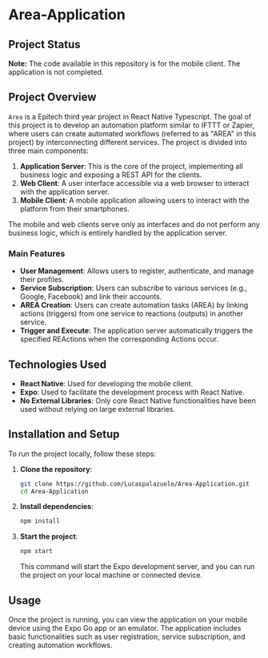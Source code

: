 # Area-Application

## Project Status

**Note:** The code available in this repository is for the mobile client. The application is not completed.

## Project Overview

`Area` is a Epitech third year project in React Native Typescript. The goal of this project is to develop an automation platform similar to IFTTT or Zapier, where users can create automated workflows (referred to as "AREA" in this project) by interconnecting different services. The project is divided into three main components:

1. **Application Server**: This is the core of the project, implementing all business logic and exposing a REST API for the clients.
2. **Web Client**: A user interface accessible via a web browser to interact with the application server.
3. **Mobile Client**: A mobile application allowing users to interact with the platform from their smartphones.

The mobile and web clients serve only as interfaces and do not perform any business logic, which is entirely handled by the application server.

### Main Features

- **User Management**: Allows users to register, authenticate, and manage their profiles.
- **Service Subscription**: Users can subscribe to various services (e.g., Google, Facebook) and link their accounts.
- **AREA Creation**: Users can create automation tasks (AREA) by linking actions (triggers) from one service to reactions (outputs) in another service.
- **Trigger and Execute**: The application server automatically triggers the specified REActions when the corresponding Actions occur.

## Technologies Used

- **React Native**: Used for developing the mobile client.
- **Expo**: Used to facilitate the development process with React Native.
- **No External Libraries**: Only core React Native functionalities have been used without relying on large external libraries.

## Installation and Setup

To run the project locally, follow these steps:

1. **Clone the repository**:
    ```bash
    git clone https://github.com/Lucaspalazuelo/Area-Application.git
    cd Area-Application
    ```

2. **Install dependencies**:
    ```bash
    npm install
    ```

3. **Start the project**:
    ```bash
    npm start
    ```
    This command will start the Expo development server, and you can run the project on your local machine or connected device.

## Usage

Once the project is running, you can view the application on your mobile device using the Expo Go app or an emulator. The application includes basic functionalities such as user registration, service subscription, and creating automation workflows.
